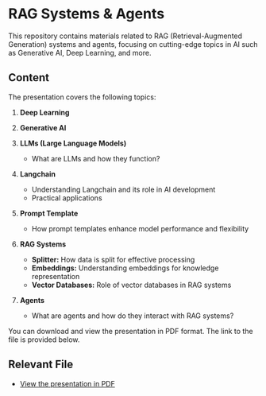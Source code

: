 # RAG Systems & Agents

This repository contains materials related to RAG (Retrieval-Augmented Generation) systems and agents, focusing on cutting-edge topics in AI such as Generative AI, Deep Learning, and more.

## Content
The presentation covers the following topics:
1. **Deep Learning**

2. **Generative AI**

3. **LLMs (Large Language Models)**
   - What are LLMs and how they function?

4. **Langchain**
   - Understanding Langchain and its role in AI development
   - Practical applications

5. **Prompt Template**
   - How prompt templates enhance model performance and flexibility

6. **RAG Systems**
   - **Splitter:** How data is split for effective processing
   - **Embeddings:** Understanding embeddings for knowledge representation
   - **Vector Databases:** Role of vector databases in RAG systems

7. **Agents**
   - What are agents and how do they interact with RAG systems?

You can download and view the presentation in PDF format. The link to the file is provided below.

## Relevant File
- [View the presentation in PDF](https://github.com/rumeysskara/RAG-Systems-Agents/blob/main/GenAI.pdf)
